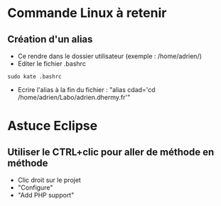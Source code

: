 Commande Linux à retenir
==

Création d'un alias
--
- Ce rendre dans le dossier utilisateur (exemple : /home/adrien/)
- Editer le fichier .bashrc
<pre><code>sudo kate .bashrc</code></pre>
- Ecrire l'alias à la fin du fichier : "alias cdad='cd /home/adrien/Labo/adrien.dhermy.fr'"


Astuce Eclipse
==

Utiliser le CTRL+clic pour aller de méthode en méthode
--
- Clic droit sur le projet
- "Configure"
- "Add PHP support"
